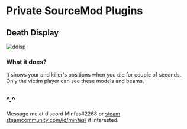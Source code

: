 # Private SourceMod Plugins
## Death Display
![ddisp](https://i.imgur.com/4fQ3WKT.png)
### What it does?
It shows your and killer's positions when you die for couple of seconds. Only the victim player can see these models and beams. 

## ^.^
Message me at discord Minfas#2268 or [steam steamcommunity.com/id/minfas/](steamcommunity.com/id/minfas/) if interested.
